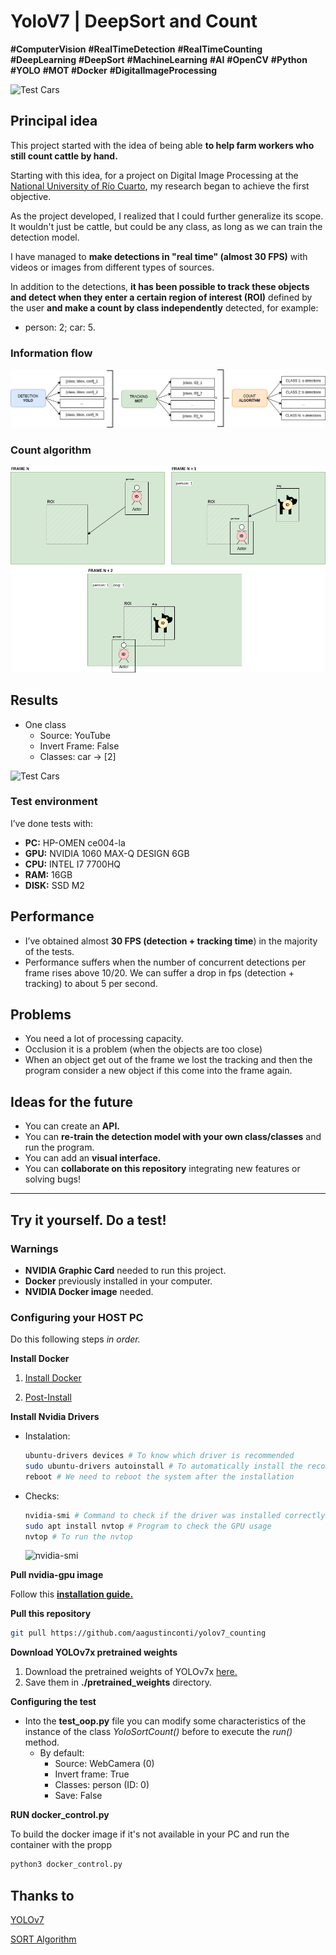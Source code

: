 # YoloV7 | DeepSort and Count

**#ComputerVision** **#RealTimeDetection** **#RealTimeCounting** **#DeepLearning** **#DeepSort** **#MachineLearning** **#AI** **#OpenCV** **#Python** **#YOLO** **#MOT #Docker** **#DigitalImageProcessing**

![Test Cars](readme-img/messi.gif)

## Principal idea

This project started with the idea of being able **to help farm workers who still count cattle by hand.**

Starting with this idea, for a project on Digital Image Processing at the [National University of Río Cuarto](https://www.unrc.edu.ar/), my research began to achieve the first objective.

As the project developed, I realized that I could further generalize its scope. It wouldn't just be cattle, but could be any class, as long as we can train the detection model.

I have managed to **make detections in "real time" (almost 30 FPS)** with videos or images from different types of sources.

In addition to the detections, **it has been possible to track these objects and detect when they enter a certain region of interest (ROI)** defined by the user **and make a count by class independently** detected, for example:

- person: 2; car: 5.

### Information flow

![Information flow](readme-img/graph_1.png)

### Count algorithm

![Count Algorithm](readme-img/graph_2.png)

## Results

- One class
    - Source: YouTube
    - Invert Frame: False
    - Classes: car → [2]


![Test Cars](readme-img/test_cars.gif)


### Test environment

I’ve done tests with:

- **PC:** HP-OMEN ce004-la
- **GPU:** NVIDIA 1060 MAX-Q DESIGN 6GB
- **CPU:** INTEL I7 7700HQ
- **RAM:** 16GB
- **DISK:** SSD M2

## Performance

- I’ve obtained almost **30 FPS (detection + tracking time**) in the majority of the tests.
- Performance suffers when the number of concurrent detections per frame rises above 10/20. We can suffer a drop in fps (detection + tracking) to about 5 per second.


## Problems

- You need a lot of processing capacity.
- Occlusion it is a problem (when the objects are too close)
- When an object get out of the frame we lost the tracking and then the program consider a new object if this come into the frame again.


## Ideas for the future

- You can create an **API.**
- You can **re-train the detection model with your own class/classes** and run the program.
- You can add an **visual interface.**
- You can **collaborate on this repository** integrating new features or solving bugs!

---
## Try it yourself. Do a test!

### Warnings

- **NVIDIA Graphic Card** needed to run this project.
- **Docker** previously installed in your computer.
- **NVIDIA Docker image** needed.

### Configuring your HOST PC

Do this following steps *in order.*

**Install Docker**

1. [Install Docker](https://docs.docker.com/engine/install/ubuntu/)

2. [Post-Install](https://docs.docker.com/engine/install/linux-postinstall/)

**Install Nvidia Drivers**

- Instalation:
    
    ```bash
    ubuntu-drivers devices # To know which driver is recommended
    sudo ubuntu-drivers autoinstall # To automatically install the recommended driver
    reboot # We need to reboot the system after the installation
    ```
    

- Checks:
    
    ```bash
    nvidia-smi # Command to check if the driver was installed correctly: The output must be a list of GPU's and a list processes running on it
    sudo apt install nvtop # Program to check the GPU usage
    nvtop # To run the nvtop
    ```

    ![nvidia-smi](/readme-img/nvidia-smi.png)

**Pull nvidia-gpu image**

Follow this  **[installation guide.](https://docs.nvidia.com/datacenter/cloud-native/container-toolkit/install-guide.html)**

**Pull this repository**

```bash
git pull https://github.com/aagustinconti/yolov7_counting
```


**Download YOLOv7x pretrained weights**

1. Download the pretrained weights of YOLOv7x [here.](https://github.com/WongKinYiu/yolov7/blob/main/README.md#performance)
2. Save them in **./pretrained_weights** directory.


**Configuring the test**

- Into the **test_oop.py** file you can modify some characteristics of the instance of the class *YoloSortCount()* before to execute the *run()* method.
    - By default:
        - Source: WebCamera (0)
        - Invert frame: True
        - Classes: person (ID: 0)
        - Save: False


**RUN docker_control.py**

To build the docker image if it's not available in your PC and run the container with the propp

```bash
python3 docker_control.py
```




## Thanks to

[YOLOv7](https://github.com/WongKinYiu/yolov7/)

[SORT Algorithm](https://github.com/dongdv95/yolov5/blob/master/Yolov5_DeepSort_Pytorch/track.py)